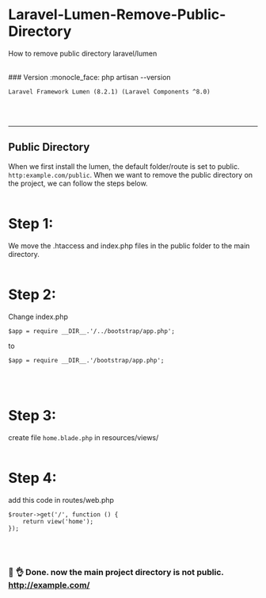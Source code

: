 # Laravel-Lumen-Remove-Public-Directory
How to remove public directory laravel/lumen

<br>
### Version :monocle_face:
php artisan --version

```
Laravel Framework Lumen (8.2.1) (Laravel Components ^8.0)
```
<br><br><hr>

## Public Directory
When we first install the lumen, the default folder/route is set to public. ```http:example.com/public```. When we want to remove the public directory on the project, we can follow the steps below.
<br><br>

# Step 1:
We move the .htaccess and index.php files in the public folder to the main directory.
<br><br>

# Step 2:
Change index.php
```
$app = require __DIR__.'/../bootstrap/app.php';
```
to
```
$app = require __DIR__.'/bootstrap/app.php';
```
<br><br>

# Step 3:
create file ```home.blade.php``` in resources/views/ 
<br><br>

# Step 4:
add this code in routes/web.php
```
$router->get('/', function () {
    return view('home');
});
```
<br><br>

### :partying_face: :ok_hand: Done. now the main project directory is not public. http://example.com/
